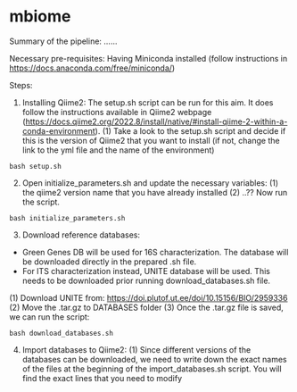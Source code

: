 # mbiome

Summary of the pipeline: 
......


Necessary pre-requisites: 
Having Miniconda installed (follow instructions in https://docs.anaconda.com/free/miniconda/)

Steps: 
1. Installing Qiime2:
The setup.sh script can be run for this aim. It does follow the instructions available in Qiime2 webpage (https://docs.qiime2.org/2022.8/install/native/#install-qiime-2-within-a-conda-environment).
(1) Take a look to the setup.sh script and decide if this is the version of Qiime2 that you want to install (if not, change the link to the yml file and the name of the environment)

```
bash setup.sh
```
2. Open initialize_parameters.sh and update the necessary variables: 
(1) the qiime2 version name that you have already installed 
(2) ..??
Now run the script. 
```
bash initialize_parameters.sh
```

3. Download reference databases: 
- Green Genes DB will be used for 16S characterization. The database will be downloaded directly in the prepared .sh file. 
- For ITS characterization instead, UNITE database will be used. This needs to be downloaded prior running download_databases.sh file. 

(1) Download UNITE from: https://doi.plutof.ut.ee/doi/10.15156/BIO/2959336
(2) Move the .tar.gz to DATABASES folder
(3) Once the .tar.gz file is saved, we can run the script: 

```
bash download_databases.sh
```
4. Import databases to Qiime2:
(1) Since different versions of the databases can be downloaded, we need to write down the exact names of the files at the beginning of the import_databases.sh script. 
You will find the exact lines that you need to modify 


